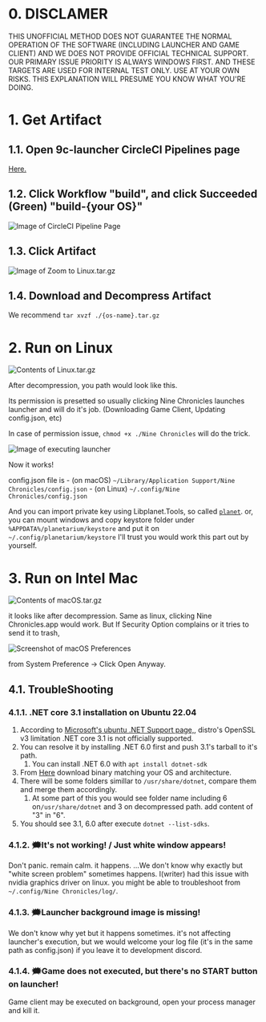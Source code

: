 # 0. DISCLAMER

THIS UNOFFICIAL METHOD DOES NOT GUARANTEE THE NORMAL OPERATION OF THE SOFTWARE (INCLUDING LAUNCHER AND GAME CLIENT) AND WE DOES NOT PROVIDE OFFICIAL TECHNICAL SUPPORT. OUR PRIMARY ISSUE PRIORITY IS ALWAYS WINDOWS FIRST. AND THESE TARGETS ARE USED FOR INTERNAL TEST ONLY. USE AT YOUR OWN RISKS. THIS EXPLANATION WILL PRESUME YOU KNOW WHAT YOU'RE DOING.

# 1. Get Artifact

## 1.1. Open 9c-launcher CircleCI Pipelines page

[Here.](https://app.circleci.com/pipelines/github/planetarium/9c-launcher?branch=main)

## 1.2. Click Workflow "build", and click Succeeded (Green) "build-{your OS}"

![Image of CircleCI Pipeline Page](/images/en/forum-trunk/play-9c-on-x86-macos-linux-using-ci-artifacts-unofficial-support/image.png)

## 1.3. Click Artifact

![Image of Zoom to Linux.tar.gz](/images/en/forum-trunk/play-9c-on-x86-macos-linux-using-ci-artifacts-unofficial-support/image-1.png)

## 1.4. Download and Decompress Artifact

We recommend `tar xvzf ./{os-name}.tar.gz`

# 2. Run on Linux

![Contents of Linux.tar.gz](/images/en/forum-trunk/play-9c-on-x86-macos-linux-using-ci-artifacts-unofficial-support/image-2.png)

After decompression, you path would look like this.

Its permission is presetted so usually clicking Nine Chronicles launches launcher and will do it's job. (Downloading Game Client, Updating config.json, etc)

In case of permission issue, `chmod +x ./Nine Chronicles` will do the trick.

![Image of executing launcher](/images/en/forum-trunk/play-9c-on-x86-macos-linux-using-ci-artifacts-unofficial-support/image-3.png)

Now it works!

config.json file is
    - (on macOS) `~/Library/Application Support/Nine Chronicles/config.json`
    - (on Linux) `~/.config/Nine Chronicles/config.json`

And you can import private key using Libplanet.Tools, so called [`planet`](https://github.com/planetarium/libplanet/releases). or, you can mount windows and copy keystore folder under `%APPDATA%/planetarium/keystore` and put it on `~/.config/planetarium/keystore` I'll trust you would work this part out by yourself.

# 3. Run on Intel Mac

![Contents of macOS.tar.gz](/images/en/forum-trunk/play-9c-on-x86-macos-linux-using-ci-artifacts-unofficial-support/image-4.png)

it looks like after decompression.
Same as linux, clicking Nine Chronicles.app would work.
But If Security Option complains or it tries to send it to trash,

![Screenshot of macOS Preferences](/images/en/forum-trunk/play-9c-on-x86-macos-linux-using-ci-artifacts-unofficial-support/image-5.png)

from System Preference → Click Open Anyway.

## 4.1. TroubleShooting

### 4.1.1. .NET core 3.1 installation on Ubuntu 22.04

1. According to [Microsoft's ubuntu .NET Support page,](https://docs.microsoft.com/en-us/dotnet/core/install/linux-ubuntu#supported-distributions), distro's OpenSSL v3 limitation .NET core 3.1 is not officially supported.
2. You can resolve it by installing .NET 6.0 first and push 3.1's tarball to it's path.
    1. You can install .NET 6.0 with `apt install dotnet-sdk`
3. From [Here](https://dotnet.microsoft.com/en-us/download/dotnet/3.1) download binary matching your OS and architecture.
4. There will be some folders simillar to `/usr/share/dotnet`, compare them and merge them accordingly.
    1. At some part of this you would see folder name including 6 on`/usr/share/dotnet` and 3 on decompressed path. add content of "3" in "6".
5. You should see 3.1, 6.0 after execute `dotnet --list-sdks`.

### 4.1.2. 🗯️It's not working! / Just white window appears!

Don't panic. remain calm. it happens. 
...We don't know why exactly but "white screen problem" sometimes happens.
I(writer) had this issue with nvidia graphics driver on linux. you might be able to troubleshoot from `~/.config/Nine Chronicles/log/`.

### 4.1.3. 🗯️Launcher background image is missing!

We don't know why yet but it happens sometimes. it's not affecting launcher's execution, but we would welcome your log file (it's in the same path as config.json) if you leave it to development discord.

### 4.1.4. 🗯️Game does not executed, but there's no START button on launcher!

Game client may be executed on background, open your process manager and kill it.
